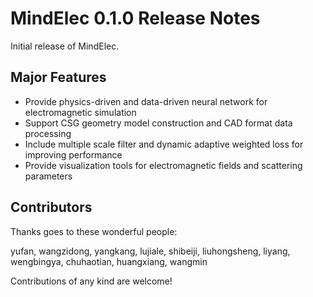 # MindElec 0.1.0 Release Notes

Initial release of MindElec.

## Major Features

* Provide physics-driven and data-driven neural network for electromagnetic simulation
* Support CSG geometry model construction and CAD format data processing
* Include multiple scale filter and dynamic adaptive weighted loss for improving performance
* Provide visualization tools for electromagnetic fields and scattering parameters

## Contributors

Thanks goes to these wonderful people:

yufan, wangzidong, yangkang, lujiale, shibeiji, liuhongsheng, liyang, wengbingya, chuhaotian, huangxiang, wangmin

Contributions of any kind are welcome!
